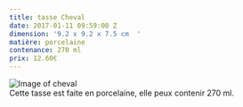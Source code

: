 ```yaml
---
title: tasse Cheval
date: 2017-01-11 09:59:00 Z
dimension: '9.2 x 9.2 x 7.5 cm  '
matière: porcelaine
contenance: 270 ml
prix: 12.60€
---
```


![Image of cheval](http://www.totalcadeau.com/photos/1605/18405-photo.jpg)  
Cette tasse est faite en porcelaine, elle peux contenir 270 ml. 
